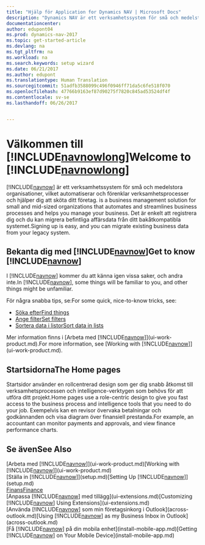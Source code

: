```yaml
---
title: "Hjälp för Application for Dynamics NAV | Microsoft Docs"
description: "Dynamics NAV är ett verksamhetssystem för små och medelstora organisationer, vilket automatiserar och förenklar verksamhetsprocesser och hjälper dig att sköta ditt företag."
documentationcenter: 
author: edupont04
ms.prod: dynamics-nav-2017
ms.topic: get-started-article
ms.devlang: na
ms.tgt_pltfrm: na
ms.workload: na
ms.search.keywords: setup wizard
ms.date: 06/21/2017
ms.author: edupont
ms.translationtype: Human Translation
ms.sourcegitcommit: 51adfb3588099c496f0946ff71da5c6fe518f070
ms.openlocfilehash: 47766b9163ef87d90275f7820c845ad53524df4f
ms.contentlocale: sv-se
ms.lasthandoff: 06/26/2017


---
```


# <a name="welcome-to-includenavnowlongincludesnavnowlongmdmd"></a><span data-ttu-id="91008-103">Välkommen till [!INCLUDE[navnowlong](includes/navnowlong_md.md)]</span><span class="sxs-lookup"><span data-stu-id="91008-103">Welcome to [!INCLUDE[navnowlong](includes/navnowlong_md.md)]</span></span>
[!INCLUDE[navnow](includes/navnow_md.md)]<span data-ttu-id="91008-104"> är ett verksamhetssystem för små och medelstora organisationer, vilket automatiserar och förenklar verksamhetsprocesser och hjälper dig att sköta ditt företag.</span><span class="sxs-lookup"><span data-stu-id="91008-104"> is a business management solution for small and mid-sized organizations that automates and streamlines business processes and helps you manage your business.</span></span> <span data-ttu-id="91008-105">Det är enkelt att registrera dig och du kan migrera befintliga affärsdata från ditt bakåtkompatibla systemet.</span><span class="sxs-lookup"><span data-stu-id="91008-105">Signing up is easy, and you can migrate existing business data from your legacy system.</span></span>

## <a name="get-to-know-includenavnowincludesnavnowmdmd"></a><span data-ttu-id="91008-106">Bekanta dig med [!INCLUDE[navnow](includes/navnow_md.md)]</span><span class="sxs-lookup"><span data-stu-id="91008-106">Get to know [!INCLUDE[navnow](includes/navnow_md.md)]</span></span>
<span data-ttu-id="91008-107">I [!INCLUDE[navnow](includes/navnow_md.md)] kommer du att känna igen vissa saker, och andra inte.</span><span class="sxs-lookup"><span data-stu-id="91008-107">In [!INCLUDE[navnow](includes/navnow_md.md)], some things will be familiar to you, and other things might be unfamiliar.</span></span>  

<span data-ttu-id="91008-108">För några snabba tips, se:</span><span class="sxs-lookup"><span data-stu-id="91008-108">For some quick, nice-to-know tricks, see:</span></span>  

* [<span data-ttu-id="91008-109">Söka efter</span><span class="sxs-lookup"><span data-stu-id="91008-109">Find things</span></span>](ui-search.md)  
* [<span data-ttu-id="91008-110">Ange filter</span><span class="sxs-lookup"><span data-stu-id="91008-110">Set filters</span></span>](ui-enter-criteria-filters.md)  
* [<span data-ttu-id="91008-111">Sortera data i listor</span><span class="sxs-lookup"><span data-stu-id="91008-111">Sort data in lists</span></span>](ui-sorting.md)  

<span data-ttu-id="91008-112">Mer information finns i [Arbeta med [!INCLUDE[navnow](includes/navnow_md.md)]](ui-work-product.md).</span><span class="sxs-lookup"><span data-stu-id="91008-112">For more information, see [Working with [!INCLUDE[navnow](includes/navnow_md.md)]](ui-work-product.md).</span></span>  

## <a name="the-home-pages"></a><span data-ttu-id="91008-113">Startsidorna</span><span class="sxs-lookup"><span data-stu-id="91008-113">The Home pages</span></span>
<span data-ttu-id="91008-114">Startsidor använder en rollcentrerad design som ger dig snabb åtkomst till verksamhetsprocessen och intelligence-verktygen som behövs för att utföra ditt projekt.</span><span class="sxs-lookup"><span data-stu-id="91008-114">Home pages use a role-centric design to give you fast access to the business process and intelligence tools that you need to do your job.</span></span> <span data-ttu-id="91008-115">Exempelvis kan en revisor övervaka betalningar och godkännanden och visa diagram över finansiell prestanda.</span><span class="sxs-lookup"><span data-stu-id="91008-115">For example, an accountant can monitor payments and approvals, and view finance performance charts.</span></span>  

## <a name="see-also"></a><span data-ttu-id="91008-116">Se även</span><span class="sxs-lookup"><span data-stu-id="91008-116">See Also</span></span>
<span data-ttu-id="91008-117">[Arbeta med [!INCLUDE[navnow](includes/navnow_md.md)]](ui-work-product.md)</span><span class="sxs-lookup"><span data-stu-id="91008-117">[Working with [!INCLUDE[navnow](includes/navnow_md.md)]](ui-work-product.md)</span></span>  
<span data-ttu-id="91008-118">[Ställa in [!INCLUDE[navnow](includes/navnow_md.md)]](setup.md)</span><span class="sxs-lookup"><span data-stu-id="91008-118">[Setting Up [!INCLUDE[navnow](includes/navnow_md.md)]](setup.md)</span></span>  
[<span data-ttu-id="91008-119">Finans</span><span class="sxs-lookup"><span data-stu-id="91008-119">Finance</span></span>](finance-setup.md)  
<span data-ttu-id="91008-120">[Anpassa [!INCLUDE[navnow](includes/navnow_md.md)] med tillägg](ui-extensions.md)</span><span class="sxs-lookup"><span data-stu-id="91008-120">[Customizing [!INCLUDE[navnow](includes/navnow_md.md)] Using Extensions](ui-extensions.md)</span></span>  
<span data-ttu-id="91008-121">[Använda [!INCLUDE[navnow](includes/navnow_md.md)] som min företagsinkorg i Outlook](across-outlook.md)</span><span class="sxs-lookup"><span data-stu-id="91008-121">[Using [!INCLUDE[navnow](includes/navnow_md.md)] as my Business Inbox in Outlook](across-outlook.md)</span></span>  
<span data-ttu-id="91008-122">[Få [!INCLUDE[navnow](includes/navnow_md.md)] på din mobila enhet](install-mobile-app.md)</span><span class="sxs-lookup"><span data-stu-id="91008-122">[Getting [!INCLUDE[navnow](includes/navnow_md.md)] on Your Mobile Device](install-mobile-app.md)</span></span>  

